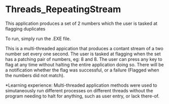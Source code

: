 # Threads_RepeatingStream
This application produces a set of 2 numbers which the user is tasked at flagging duplicates

To run, simply run the .EXE file.

This is a multi-threaded appication that produces a contant stream of a two number set every one second.
The user is tasked at flagging when the set has a patching pair of numbers, eg: 8 and 8.
The user can press any key to flag at any time without halting the entire application doing so.
There will be a notification whether the flag was successful, or a failure (Flagged when the numbers did not match). 

*Learning experience: Multi-threaded application methods were used to simutaneously run different processes on different threads without the program needing to halt for anything, such as user entry, or lack there-of.
